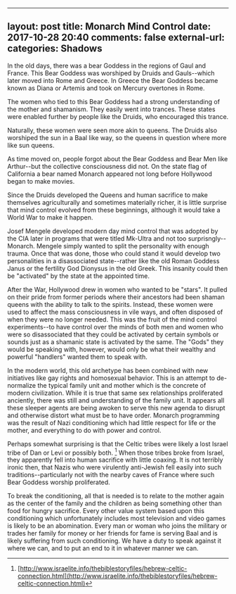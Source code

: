             

---
layout: post
title: Monarch Mind Control
date: 2017-10-28 20:40
comments: false
external-url:
categories: Shadows
---

In the old days, there was a bear Goddess in the regions of Gaul and France. This Bear Goddess was worshiped by Druids and Gauls--which later moved into Rome and Greece. In Greece the Bear Goddess became known as Diana or Artemis and took on Mercury overtones in Rome.

The women who tied to this Bear Goddess had a strong understanding of the mother and shamanism. They easily went into trances. These states were enabled further by people like the Druids, who encouraged this trance.

Naturally, these women were seen more akin to queens. The Druids also worshiped the sun in a Baal like way, so the queens in question where more like sun queens. 

As time moved on, people forgot about the Bear Goddess and Bear Men like Arthur--but the collective consciousness did not. On the state flag of California a bear named Monarch appeared not long before Hollywood began to make movies.

Since the Druids developed the Queens and human sacrifice to make themselves agriculturally and sometimes materially richer, it is little surprise that mind control evolved from these beginnings, although it would take a World War to make it happen.

Josef Mengele developed modern day mind control that was adopted by the CIA later in programs that were titled Mk-Ultra and not too surprisngly--Monarch. Mengele simply wanted to split the personality with enough trauma. Once that was done, those who could stand it would develop two personalities in a disassociated state--rather like the old Roman Goddess Janus or the fertility God Dionysus in the old Greek. This insanity could then be "activated" by the state at the appointed time.

After the War, Hollywood drew in women who wanted to be "stars". It pulled on their pride from former periods where their ancestors had been shaman queens with the ability to talk to the spirits. Instead, these women were used to affect the mass consciousness in vile ways, and often disposed of when they were no longer needed. This was the fruit of the mind control experiments--to have control over the minds of both men and women who were so disassociated that they could be activated by certain symbols or sounds just as a shamanic state is activated by the same. The "Gods" they would be speaking with, however, would only be what their wealthy and powerful "handlers" wanted them to speak with. 

In the modern world, this old archetype has been combined with new initiatives like gay rights and homosexual behavior. This is an attempt to de-normalize the typical family unit and mother which is the concrete of modern civilization. While it is true that same sex relationships proliferated anciently, there was still and understanding of the family unit. It appears all these sleeper agents are being awoken to serve this new agenda to disrupt and otherwise distort what must be to have order. Monarch programming was the result of Nazi conditioning which had little respect for life or the mother, and everything to do with power and control. 

Perhaps somewhat surprising is that the Celtic tribes were likely a lost Israel tribe of Dan or Levi or possibly both. [^1] When those tribes broke from Israel, they apparently fell into human sacrifice with little coaxing. It is not terribly ironic then, that Nazis who were virulently anti-Jewish fell easily into such traditions--particularly not with the nearby caves of France where such Bear Goddess worship proliferated. 

To break the conditioning, all that is needed is to relate to the mother again as the center of the family and the children as being something other than food for hungry sacrifice. Every other value system based upon this conditioning which unfortunately includes most television and video games is likely to be an abomination. Every man or woman who joins the military or trades her family for money or her friends for fame is serving Baal and is likely suffering from such conditioning. We have a duty to speak against it where we can, and to put an end to it in whatever manner we can. 

[^1]: [http://www.israelite.info/thebiblestoryfiles/hebrew-celtic-connection.html](http://www.israelite.info/thebiblestoryfiles/hebrew-celtic-connection.html)
